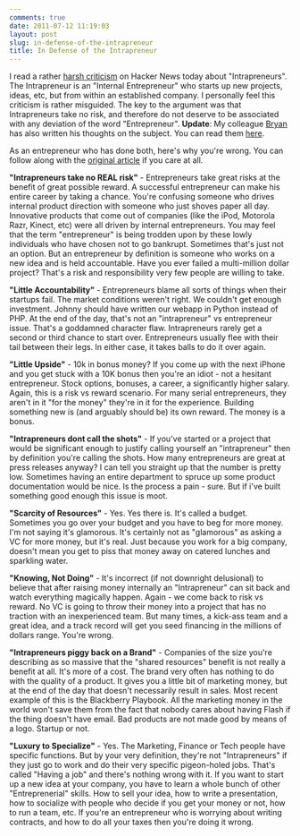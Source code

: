 ```yaml
---
comments: true
date: 2011-07-12 11:19:03
layout: post
slug: in-defense-of-the-intrapreneur
title: In Defense of the Intrapreneur
---
```


I read a rather [harsh criticism](http://www.chubbybrain.com/blog/intrapreneur-entrepreneur-no-similarity/)
on Hacker News today about "Intrapreneurs". The Intrapreneur is an "Internal
Entrepreneur" who starts up new projects, ideas, etc, but from within an
established company. I personally feel this criticism is rather misguided. The
key to the argument was that Intrapreneurs take no risk, and therefore do not
deserve to be associated with any deviation of the word "Entrepreneur".
**Update**: My colleague [Bryan](http://twitter.com/#!/bcantrill) has also
written his thoughts on the subject. You can read them
[here](http://dtrace.org/blogs/bmc/2011/07/12/in-defense-of-intrapreneurialism/).

As an entrepreneur who has done both, here's why you're wrong. You can follow
along with the [original
article](http://www.chubbybrain.com/blog/intrapreneur-entrepreneur-no-similarity/)
if you care at all.

**"Intrapreneurs take no REAL risk"** - Entrepreneurs take great risks at the
benefit of great possible reward. A successful entrepreneur can make his entire
career by taking a chance. You're confusing someone who drives internal product
direction with someone who just shoves paper all day. Innovative products that
come out of companies (like the iPod, Motorola Razr, Kinect, etc) were all
driven by internal entrepreneurs. You may feel that the term "entrepreneur" is
being trodden upon by these lowly individuals who have chosen not to go
bankrupt. Sometimes that's just not an option. But an entrepreneur by definition
is someone who works on a new idea and is held accountable. Have you ever failed
a multi-million dollar project? That's a risk and responsibility very few people
are willing to take.

**"Little Accountability"** - Entrepreneurs blame all sorts of things when their
startups fail. The market conditions weren't right. We couldn't get enough
investment. Johnny should have written our webapp in Python instead of PHP. At
the end of the day, that's not an "intrapreneur" vs entrepreneur issue. That's a
goddamned character flaw. Intrapreneurs rarely get a second or third chance to
start over. Entrepreneurs usually flee with their tail between their legs. In
either case, it takes balls to do it over again.

**"Little Upside"** - 10k in bonus money? If you come up with the next iPhone
and you get stuck with a 10K bonus then you're an idiot - not a hesitant
entrepreneur. Stock options, bonuses, a career, a significantly higher salary.
Again, this is a risk vs reward scenario. For many serial entrepreneurs, they
aren't in it "for the money" they're in it for the experience. Building
something new is (and arguably should be) its own reward. The money is a bonus.

**"Intrapreneurs dont call the shots"** - If you've started or a project that
would be significant enough to justify calling yourself an "intrapreneur" then
by definition you're calling the shots. How many entrepreneurs are great at
press releases anyway? I can tell you straight up that the number is pretty low.
Sometimes having an entire department to spruce up some product documentation
would be nice. Is the process a pain - sure. But if i've built something good
enough this issue is moot.

**"Scarcity of Resources"** - Yes. Yes there is. It's called a budget. Sometimes
you go over your budget and you have to beg for more money. I'm not saying it's
glamorous. It's certainly not as "glamorous" as asking a VC for more money, but
it's real. Just because you work for a big company, doesn't mean you get to piss
that money away on catered lunches and sparkling water.

**"Knowing, Not Doing"** - It's incorrect (if not downright delusional) to
believe that after raising money internally an "Intrapreneur" can sit back and
watch everything magically happen. Again - we come back to risk vs reward. No VC
is going to throw their money into a project that has no traction with an
inexperienced team. But many times, a kick-ass team and a great idea, and a
track record will get you seed financing in the millions of dollars range.
You're wrong.

**"Intrapreneurs piggy back on a Brand"** - Companies of the size you're
describing as so massive that the "shared resources" benefit is not really a
benefit at all. It's more of a cost. The brand very often has nothing to do with
the quality of a product. It gives you a little bit of marketing money, but at
the end of the day that doesn't necessarily result in sales. Most recent example
of this is the Blackberry Playbook. All the marketing money in the world won't
save them from the fact that nobody cares about having Flash if the thing
doesn't have email. Bad products are not made good by means of a logo. Startup
or not.

**"Luxury to Specialize"** - Yes. The Marketing, Finance or Tech people have
specific functions. But by your very definition, they're not "Intrapreneurs" if
they just go to work and do their very specific pigeon-holed jobs. That's called
"Having a job" and there's nothing wrong with it. If you want to start up a new
idea at your company, you have to learn a whole bunch of other "Entreprenerial"
skills. How to sell your idea, how to write a presentation, how to socialize
with people who decide if you get your money or not, how to run a team, etc. If
you're an entrepreneur who is worrying about writing contracts, and how to do
all your taxes then you're doing it wrong.
